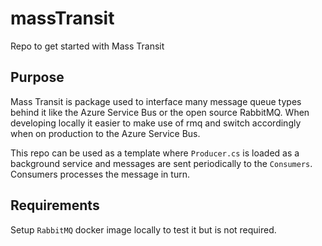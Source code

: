 # massTransit
Repo to get started with Mass Transit

## Purpose
Mass Transit is package used to interface many message queue types behind it like the Azure Service Bus or the open source RabbitMQ. When developing locally it easier to make use of rmq and switch accordingly when on production to the Azure Service Bus.

This repo can be used as a template where `Producer.cs` is loaded as a background service and messages are sent periodically to the `Consumers`. Consumers processes the message in turn.

## Requirements
Setup `RabbitMQ` docker image locally to test it but is not required.